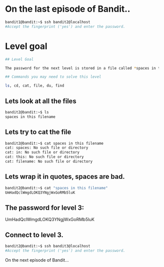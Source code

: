 #  On the last episode of Bandit..

```bash
bandit1@bandit:~$ ssh bandit2@localhost
#Accept the fingerprint ('yes') and enter the password.
```

# Level goal
```bash
## Level Goal

The password for the next level is stored in a file called *spaces in this filename* located in the home directory

## Commands you may need to solve this level

ls, cd, cat, file, du, find
```

## Lets look at all the files

```bash
bandit2@bandit:~$ ls
spaces in this filename
```

## Lets try to cat the file

```bash
bandit2@bandit:~$ cat spaces in this filename
cat: spaces: No such file or directory
cat: in: No such file or directory
cat: this: No such file or directory
cat: filename: No such file or directory
```

## Lets wrap it in quotes, spaces are bad.

```bash
bandit2@bandit:~$ cat "spaces in this filename"
UmHadQclWmgdLOKQ3YNgjWxGoRMb5luK
```

## The password for level 3:

UmHadQclWmgdLOKQ3YNgjWxGoRMb5luK

## Connect to level 3.
```bash
bandit2@bandit:~$ ssh bandit3@localhost
#Accept the fingerprint ('yes') and enter the password.
```

On the next episode of Bandit...